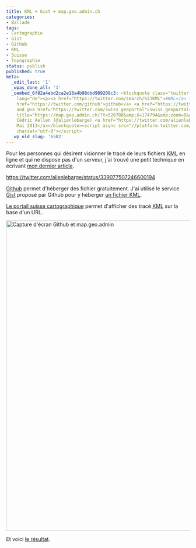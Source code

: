 ```yaml
---
title: KML + Gist + map.geo.admin.ch
categories:
- Ballade
tags:
- Cartographie
- Gist
- Github
- KML
- Suisse
- Topographie
status: publish
published: true
meta:
  _edit_last: '1'
  _wpas_done_all: '1'
  _oembed_6f82a4ebd2ca2e18a4b98dbd989208c3: <blockquote class="twitter-tweet" width="550"
    lang="de"><p><a href="https://twitter.com/search/%23KML">#KML</a> files on @<a
    href="https://twitter.com/github">github</a> <a href="https://twitter.com/search/%23gist">#gist</a>
    and @<a href="https://twitter.com/swiss_geoportal">swiss_geoportal</a> = <a href="https://t.co/Z6FZ3Dekv6"
    title="https://map.geo.admin.ch/?Y=520788&amp;X=174794&amp;zoom=8&amp;bgLayer=ch.swisstopo.pixelkarte-farbe&amp;layers=ch.swisstopo.swisstlm3d-wanderwege,KML%7C%7Chttps%3A%2F%2Fgist.github.com%2Falienlebarge%2F5657247%2Fraw%2F3a9b61b34d6a178b7e6c027c1f53a803c217a1df%2FSautDuDay.kml&amp;layers_opacity=1,1&amp;layers_visibility=true,true&amp;time_current=latest&amp;lang=en">map.geo.admin.ch/?Y=520788&amp;X=17…</a></p>&mdash;
    Cédric Aellen (@alienlebarge) <a href="https://twitter.com/alienlebarge/status/339077507246600194">27.
    Mai 2013</a></blockquote><script async src="//platform.twitter.com/widgets.js"
    charset="utf-8"></script>
  _wp_old_slug: '6582'
---
```

Pour les personnes qui désirent visionner le tracé de leurs fichiers <abbr title="Keyhole Markup Language">KML</abbr> en ligne et qui ne dispose pas d'un serveur, j'ai trouvé une petit technique en écrivant <a title="Article sur la ballade au Saut du Day" href="https://www.alienlebarge.ch/2013/05/27/saut-du-day/">mon dernier article</a>. <!--more-->

https://twitter.com/alienlebarge/status/339077507246600194

<a title="Le site de versioning de code Github" href="https://www.github.com">Github</a> permet d'héberger des fichier gratuitement. J'ai utilisé le service <a href="https://gist.github.com">Gist</a> proposé par Github pour y héberger <a title="Fichier KML de la ballade du Saut du Day" href="https://gist.github.com/alienlebarge/5657247">un fichier <abbr title="Keyhole Markup Language">KML</abbr></a>.

<a href="https://map.geo.admin.ch">Le portail suisse cartographique</a> permet d'afficher des tracé <abbr title="Keyhole Markup Language">KML</abbr> sur la base d'un URL.

<img class="aligncenter size-full wp-image-6583" alt="Capture d'écran Github et map.geo.admin" src="https://dlgjp9x71cipk.cloudfront.net/2013/05/Napkin-27.05.13-10.30.13-PM.png" width="691" height="848" />

Et voici <a title="Le tracé KML sur map.geo.admin" href="https://map.geo.admin.ch/?Y=520788&amp;X=174794&amp;zoom=8&amp;bgLayer=ch.swisstopo.pixelkarte-farbe&amp;layers=ch.swisstopo.swisstlm3d-wanderwege,KML%7C%7Chttps%3A%2F%2Fgist.github.com%2Falienlebarge%2F5657247%2Fraw%2F3a9b61b34d6a178b7e6c027c1f53a803c217a1df%2FSautDuDay.kml&amp;layers_opacity=1,1&amp;layers_visibility=true,true&amp;time_current=latest&amp;lang=fr">le résultat</a>.
